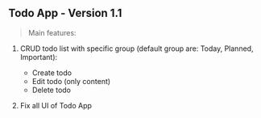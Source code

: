 ## Todo App - Version 1.1

> Main features: 
1. CRUD todo list with specific group (default group are: Today, Planned, Important):
    - Create todo
    - Edit todo (only content)
    - Delete todo

2. Fix all UI of Todo App
